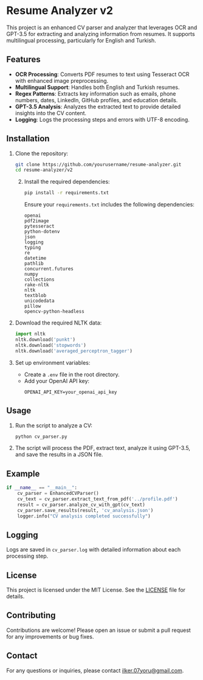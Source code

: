 # Resume Analyzer v2

This project is an enhanced CV parser and analyzer that leverages OCR and GPT-3.5 for extracting and analyzing information from resumes. It supports multilingual processing, particularly for English and Turkish.

## Features

- **OCR Processing**: Converts PDF resumes to text using Tesseract OCR with enhanced image preprocessing.
- **Multilingual Support**: Handles both English and Turkish resumes.
- **Regex Patterns**: Extracts key information such as emails, phone numbers, dates, LinkedIn, GitHub profiles, and education details.
- **GPT-3.5 Analysis**: Analyzes the extracted text to provide detailed insights into the CV content.
- **Logging**: Logs the processing steps and errors with UTF-8 encoding.

## Installation

1. Clone the repository:
    ```bash
    git clone https://github.com/yourusername/resume-analyzer.git
    cd resume-analyzer/v2
    ```
    2. Install the required dependencies:
        ```bash
        pip install -r requirements.txt
        ```

        Ensure your `requirements.txt` includes the following dependencies:
        ```
        openai
        pdf2image
        pytesseract
        python-dotenv
        json
        logging
        typing
        re
        datetime
        pathlib
        concurrent.futures
        numpy
        collections
        rake-nltk
        nltk
        textblob
        unicodedata
        pillow
        opencv-python-headless
        ```

3. Download the required NLTK data:
    ```python
    import nltk
    nltk.download('punkt')
    nltk.download('stopwords')
    nltk.download('averaged_perceptron_tagger')
    ```

4. Set up environment variables:
    - Create a `.env` file in the root directory.
    - Add your OpenAI API key:
        ```
        OPENAI_API_KEY=your_openai_api_key
        ```

## Usage

1. Run the script to analyze a CV:
    ```bash
    python cv_parser.py
    ```

2. The script will process the PDF, extract text, analyze it using GPT-3.5, and save the results in a JSON file.

## Example

```python
if __name__ == "__main__":
    cv_parser = EnhancedCVParser()
    cv_text = cv_parser.extract_text_from_pdf('../profile.pdf')
    result = cv_parser.analyze_cv_with_gpt(cv_text)
    cv_parser.save_results(result, 'cv_analysis.json')
    logger.info("CV analysis completed successfully")
```

## Logging

Logs are saved in `cv_parser.log` with detailed information about each processing step.

## License

This project is licensed under the MIT License. See the [LICENSE](LICENSE) file for details.

## Contributing

Contributions are welcome! Please open an issue or submit a pull request for any improvements or bug fixes.

## Contact

For any questions or inquiries, please contact [ilker.07yoru@gmail.com](mailto:ilker.07yoru@gmail.com).

